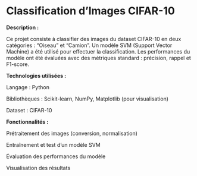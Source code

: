 ﻿# Classification d’Images CIFAR-10

**Description :**

Ce projet consiste à classifier des images du dataset CIFAR-10 en deux catégories : “Oiseau” et “Camion”.
Un modèle SVM (Support Vector Machine) a été utilisé pour effectuer la classification.
Les performances du modèle ont été évaluées avec des métriques standard : précision, rappel et F1-score.

**Technologies utilisées :**

Langage : Python

Bibliothèques : Scikit-learn, NumPy, Matplotlib (pour visualisation)

Dataset : CIFAR-10

**Fonctionnalités :**

Prétraitement des images (conversion, normalisation)

Entraînement et test d’un modèle SVM

Évaluation des performances du modèle

Visualisation des résultats
